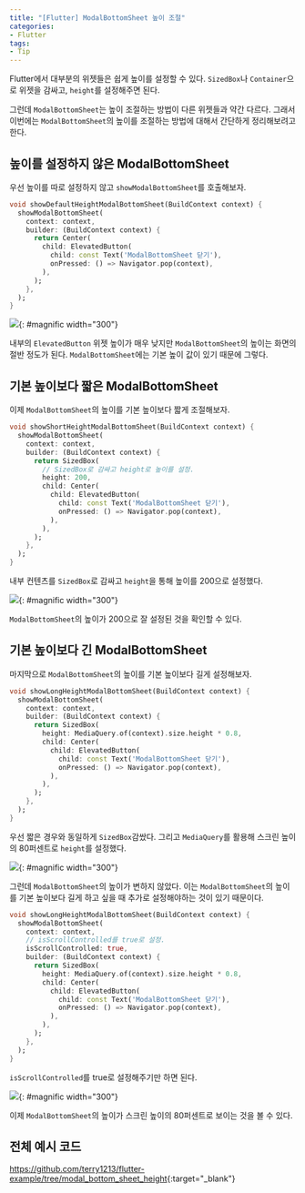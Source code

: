 ```yaml
---
title: "[Flutter] ModalBottomSheet 높이 조절"
categories:
- Flutter
tags:
- Tip
---
```


Flutter에서 대부분의 위젯들은 쉽게 높이를 설정할 수 있다. `SizedBox`나 `Container`으로 위젯을 감싸고, `height`를 설정해주면 된다.

그런데  `ModalBottomSheet`는 높이 조절하는 방법이 다른 위젯들과 약간 다르다. 그래서 이번에는 `ModalBottomSheet`의 높이를 조절하는 방법에 대해서 간단하게 정리해보려고 한다.

## 높이를 설정하지 않은 ModalBottomSheet

우선 높이를 따로 설정하지 않고 `showModalBottomSheet`를 호출해보자.

``` dart
void showDefaultHeightModalBottomSheet(BuildContext context) {
  showModalBottomSheet(
    context: context,
    builder: (BuildContext context) {
      return Center(
        child: ElevatedButton(
          child: const Text('ModalBottomSheet 닫기'),
          onPressed: () => Navigator.pop(context),
        ),
      );
    },
  );
}
```

![](/assets/flutter/Tip/modal-bottom-sheet-height/Example1.png){: #magnific width="300"}


내부의 `ElevatedButton` 위젯 높이가 매우 낮지만 `ModalBottomSheet`의 높이는 화면의 절반 정도가 된다. `ModalBottomSheet`에는 기본 높이 값이 있기 때문에 그렇다.

## 기본 높이보다 짧은 ModalBottomSheet

이제 `ModalBottomSheet`의 높이를 기본 높이보다 짧게 조절해보자.

``` dart
void showShortHeightModalBottomSheet(BuildContext context) {
  showModalBottomSheet(
    context: context,
    builder: (BuildContext context) {
      return SizedBox(
        // SizedBox로 감싸고 height로 높이를 설정.
        height: 200,
        child: Center(
          child: ElevatedButton(
            child: const Text('ModalBottomSheet 닫기'),
            onPressed: () => Navigator.pop(context),
          ),
        ),
      );
    },
  );
}
```

내부 컨텐츠를 `SizedBox`로 감싸고 `height`을 통해 높이를 200으로 설정했다.

![](/assets/flutter/Tip/modal-bottom-sheet-height/Example2.png){: #magnific width="300"}

`ModalBottomSheet`의 높이가 200으로 잘 설정된 것을 확인할 수 있다.

## 기본 높이보다 긴 ModalBottomSheet

마지막으로 `ModalBottomSheet`의 높이를 기본 높이보다 길게 설정해보자.

``` dart
void showLongHeightModalBottomSheet(BuildContext context) {
  showModalBottomSheet(
    context: context,
    builder: (BuildContext context) {
      return SizedBox(
        height: MediaQuery.of(context).size.height * 0.8,
        child: Center(
          child: ElevatedButton(
            child: const Text('ModalBottomSheet 닫기'),
            onPressed: () => Navigator.pop(context),
          ),
        ),
      );
    },
  );
}
```

우선 짧은 경우와 동일하게 `SizedBox`감쌌다. 그리고 `MediaQuery`를 활용해 스크린 높이의 80퍼센트로 `height`를 설정했다.

![](/assets/flutter/Tip/modal-bottom-sheet-height/Example3.png){: #magnific width="300"}

그런데 `ModalBottomSheet`의 높이가 변하지 않았다. 이는 `ModalBottomSheet`의 높이를 기본 높이보다 길게 하고 싶을 때 추가로 설정해야하는 것이 있기 때문이다.

``` dart
void showLongHeightModalBottomSheet(BuildContext context) {
  showModalBottomSheet(
    context: context,
    // isScrollControlled를 true로 설정.
    isScrollControlled: true,
    builder: (BuildContext context) {
      return SizedBox(
        height: MediaQuery.of(context).size.height * 0.8,
        child: Center(
          child: ElevatedButton(
            child: const Text('ModalBottomSheet 닫기'),
            onPressed: () => Navigator.pop(context),
          ),
        ),
      );
    },
  );
}
```

`isScrollControlled`를 true로 설정해주기만 하면 된다.

![](/assets/flutter/Tip/modal-bottom-sheet-height/Example4.png){: #magnific width="300"}

이제 `ModalBottomSheet`의 높이가 스크린 높이의 80퍼센트로 보이는 것을 볼 수 있다.

## 전체 예시 코드

<https://github.com/terry1213/flutter-example/tree/modal_bottom_sheet_height>{:target="\_blank"}
